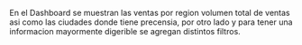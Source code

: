 En el Dashboard se muestran las ventas por region volumen total de ventas asi como las ciudades donde tiene precensia, por otro lado y para tener una informacion mayormente digerible se agregan distintos filtros. 

